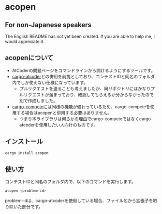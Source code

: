 # acopen

## For non-Japanese speakers

The English README has not yet been created. If you are able to help me, I would appreciate it.

## acopenについて

* AtCoderの問題ページをコマンドラインから開けるようにするツールです。
* [cargo-atcoder](https://github.com/tanakh/cargo-atcoder)との併用を前提としており、コンテストIDと同名のフォルダ内でしか使えない仕様になっています。
  * プルリクエストを送ることも考えましたが、同リポジトリにはかなりプルリクエストが溜まっており、確認してもらえるか分からなかったので別で作成しました。
* [cargo-compete](https://github.com/qryxip/cargo-compete)には同様の機能が備わっているため、cargo-competeを使用する場合はacopenと併用する必要はありません。
  * つまり本ライブラリは何らかの理由でcargo-competeではなくcargo-atcoderを使用したい人向けのものです。

## インストール

```sh
cargo install acopen
```

## 使い方

コンテストIDと同名のフォルダ内で、以下のコマンドを実行します。

```sh
acopen <problem-id>
```

problem-idは、cargo-atcoderを使用している場合、ファイル名から拡張子を取り除いた部分です。
